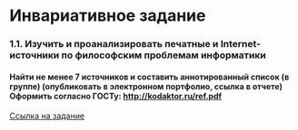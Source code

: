 # Инвариативное задание
### 1.1. Изучить и проанализировать печатные и Internet-источники по философским проблемам информатики

#### Найти не менее 7 источников и составить аннотированный список (в группе) (опубликовать в электронном портфолио, ссылка в отчете) Оформить согласно ГОСТу: http://kodaktor.ru/ref.pdf 

[Ссылка на задание](https://github.com/Bolzuka/educational_practice/blob/master/1.1/1.1.pdf)
